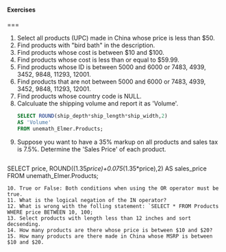 #### Exercises


===

1. Select all products (UPC) made in China whose price is less than $50.
2. Find products with "bird bath" in the description.
3. Find products whose cost is between $10 and $100.
4. Find products whose cost is less than or equal to $59.99.
5. Find products whose ID is between 5000 and 6000 or 7483, 4939, 3452, 9848, 11293, 12001.
6. Find products that are not between 5000 and 6000 or 7483, 4939, 3452, 9848, 11293, 12001.
7. Find products whose country code is NULL.
8. Calculuate the shipping volume and report it as 'Volume'.  
   ```SQL
   SELECT ROUND(ship_depth*ship_length*ship_width,2)  
   AS 'Volume'  
   FROM unemath_Elmer.Products;
   ```
9. Suppose you want to have a 35% markup on all products and sales tax is 7.5%.  Determine the 'Sales Price' of each product.
   ```SQL
SELECT price, ROUND((1.35*price)+0.075*(1.35*price),2) AS sales_price FROM unemath_Elmer.Products;
   ```
10. True or False: Both conditions when using the OR operator must be true.
11. What is the logical negation of the IN operator?
12. What is wrong with the folling statement: `SELECT * FROM Products WHERE price BETWEEN 10, 100;
13. Select products with length less than 12 inches and sort decsending.
14. How many products are there whose price is between $10 and $20?
15. How many products are there made in China whose MSRP is between $10 and $20.

